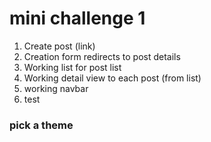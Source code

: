 # mini challenge 1
1. Create post (link)
2. Creation form redirects to post details
3. Working list for post list 
4. Working detail view to each post (from list)
5. working navbar
6. test

### pick a theme
